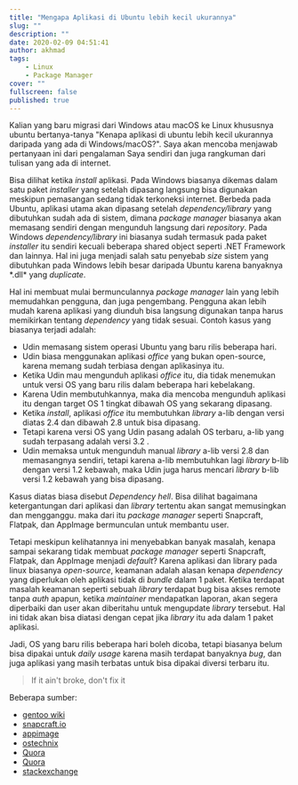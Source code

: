 ```yaml
---
title: "Mengapa Aplikasi di Ubuntu lebih kecil ukurannya"
slug: ""
description: ""
date: 2020-02-09 04:51:41
author: akhmad
tags:
    - Linux
    - Package Manager
cover: ""
fullscreen: false
published: true
---
```


Kalian yang baru migrasi dari Windows atau macOS ke Linux khususnya ubuntu bertanya-tanya "Kenapa aplikasi di ubuntu lebih kecil ukurannya daripada yang ada di Windows/macOS?". Saya akan mencoba menjawab pertanyaan ini dari pengalaman Saya sendiri dan juga rangkuman dari tulisan yang ada di internet.

Bisa dilihat ketika _install_ aplikasi. Pada Windows biasanya dikemas dalam satu paket _installer_ yang setelah dipasang langsung bisa digunakan meskipun pemasangan sedang tidak terkoneksi internet. Berbeda pada Ubuntu, aplikasi utama akan dipasang setelah _dependency/library_ yang dibutuhkan sudah ada di sistem, dimana _package manager_ biasanya akan memasang sendiri dengan mengunduh langsung dari _repository_. Pada Windows _dependency/library_ ini biasanya sudah termasuk pada paket _installer_ itu sendiri kecuali beberapa shared object seperti .NET Framework dan lainnya. Hal ini juga menjadi salah satu penyebab _size_ sistem yang dibutuhkan pada Windows lebih besar daripada Ubuntu karena banyaknya \*.dll\* yang _duplicate_.

Hal ini membuat mulai bermunculannya _package manager_ lain yang lebih memudahkan pengguna, dan juga pengembang. Pengguna akan lebih mudah karena aplikasi yang diunduh bisa langsung digunakan tanpa harus memikirkan tentang _dependency_ yang tidak sesuai. Contoh kasus yang biasanya terjadi adalah:

-   Udin memasang sistem operasi Ubuntu yang baru rilis beberapa hari.
-   Udin biasa menggunakan aplikasi _office_ yang bukan open-source, karena memang sudah terbiasa dengan aplikasinya itu.
-   Ketika Udin mau mengunduh aplikasi _office_ itu, dia tidak menemukan untuk versi OS yang baru rilis dalam beberapa hari kebelakang.
-   Karena Udin membutuhkannya, maka dia mencoba mengunduh aplikasi itu dengan target OS 1 tingkat dibawah OS yang sekarang dipasang.
-   Ketika _install_, aplikasi _office_ itu membutuhkan _library_ a-lib dengan versi diatas 2.4 dan dibawah 2.8 untuk bisa dipasang.
-   Tetapi karena versi OS yang Udin pasang adalah OS terbaru, a-lib yang sudah terpasang adalah versi 3.2 .
-   Udin memaksa untuk mengunduh manual _library_ a-lib versi 2.8 dan memasangnya sendiri, tetapi karena a-lib membutuhkan lagi _library_ b-lib dengan versi 1.2 kebawah, maka Udin juga harus mencari _library_ b-lib versi 1.2 kebawah yang bisa dipasang.

Kasus diatas biasa disebut _Dependency hell_. Bisa dilihat bagaimana ketergantungan dari aplikasi dan _library_ tertentu akan sangat memusingkan dan mengganggu. maka dari itu _package manager_ seperti Snapcraft, Flatpak, dan AppImage bermunculan untuk membantu user.

Tetapi meskipun kelihatannya ini menyebabkan banyak masalah, kenapa sampai sekarang tidak membuat _package manager_ seperti Snapcraft, Flatpak, dan AppImage menjadi _default_?
Karena aplikasi dan library pada linux biasanya _open-source_, keamanan adalah alasan kenapa _dependency_ yang diperlukan oleh aplikasi tidak di _bundle_ dalam 1 paket. Ketika terdapat masalah keamanan seperti sebuah _library_ terdapat bug bisa akses remote tanpa _auth_ apapun, ketika _maintainer_ mendapatkan laporan, akan segera diperbaiki dan user akan diberitahu untuk mengupdate _library_ tersebut. Hal ini tidak akan bisa diatasi dengan cepat jika _library_ itu ada dalam 1 paket aplikasi.

Jadi, OS yang baru rilis beberapa hari boleh dicoba, tetapi biasanya belum bisa dipakai untuk _daily usage_ karena masih terdapat banyaknya _bug_, dan juga aplikasi yang masih terbatas untuk bisa dipakai diversi terbaru itu.

> If it ain't broke, don't fix it

Beberapa sumber:

-   [gentoo wiki](https://wiki.gentoo.org/wiki/Why_not_bundle_dependencies)
-   [snapcraft.io](https://snapcraft.io/docs/getting-started)
-   [appimage](https://appimage.org)
-   [ostechnix](https://www.ostechnix.com/linux-package-managers-compared-appimage-vs-snap-vs-flatpak/)
-   [Quora](https://www.quora.com/Why-was-dependency-hell-a-thing-in-Linux-Why-couldnt-the-source-package-just-include-the-necessary-requirements-and-link-to-a-directory-in-a-Makefile)
-   [Quora](https://www.quora.com/Why-do-Linux-software-repositories-sometimes-have-severely-out-dated-packages?share=1)
-   [stackexchange](https://unix.stackexchange.com/questions/265271/why-linux-has-so-many-dependency-problems-when-installing-software-while-windows)
